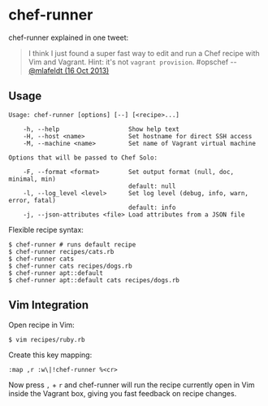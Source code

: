 chef-runner
===========

chef-runner explained in one tweet:

> I think I just found a super fast way to edit and run a Chef recipe with Vim
> and Vagrant. Hint: it's not `vagrant provision`. #opschef -- [@mlafeldt (16
> Oct 2013)](https://twitter.com/mlafeldt/status/390235844717838336)

Usage
-----

    Usage: chef-runner [options] [--] [<recipe>...]

        -h, --help                   Show help text
        -H, --host <name>            Set hostname for direct SSH access
        -M, --machine <name>         Set name of Vagrant virtual machine

    Options that will be passed to Chef Solo:

        -F, --format <format>        Set output format (null, doc, minimal, min)
                                     default: null
        -l, --log_level <level>      Set log level (debug, info, warn, error, fatal)
                                     default: info
        -j, --json-attributes <file> Load attributes from a JSON file

Flexible recipe syntax:

    $ chef-runner # runs default recipe
    $ chef-runner recipes/cats.rb
    $ chef-runner cats
    $ chef-runner cats recipes/dogs.rb
    $ chef-runner apt::default
    $ chef-runner apt::default cats recipes/dogs.rb


Vim Integration
---------------

Open recipe in Vim:

```sh
$ vim recipes/ruby.rb
```

Create this key mapping:

```vim
:map ,r :w\|!chef-runner %<cr>
```

Now press `,` + `r` and chef-runner will run the recipe currently open in Vim
inside the Vagrant box, giving you fast feedback on recipe changes.
